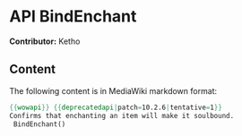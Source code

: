 # API BindEnchant

**Contributor:** Ketho

## Content

The following content is in MediaWiki markdown format:

```mediawiki
{{wowapi}} {{deprecatedapi|patch=10.2.6|tentative=1}}
Confirms that enchanting an item will make it soulbound.
 BindEnchant()
```